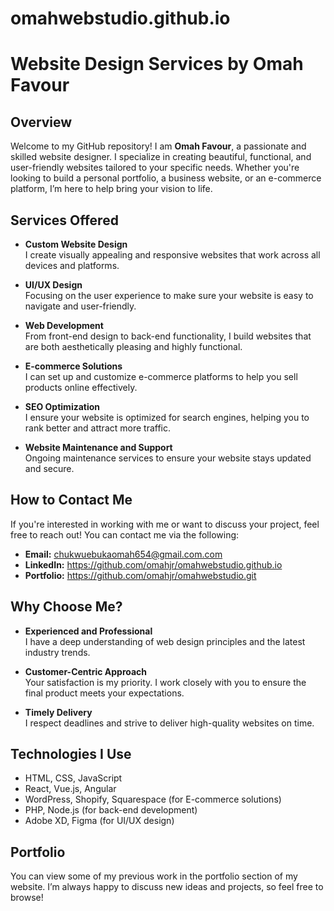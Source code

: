 # omahwebstudio.github.io
# Website Design Services by Omah Favour

## Overview

Welcome to my GitHub repository! I am **Omah Favour**, a passionate and skilled website designer. I specialize in creating beautiful, functional, and user-friendly websites tailored to your specific needs. Whether you're looking to build a personal portfolio, a business website, or an e-commerce platform, I’m here to help bring your vision to life.

## Services Offered

- **Custom Website Design**  
  I create visually appealing and responsive websites that work across all devices and platforms.

- **UI/UX Design**  
  Focusing on the user experience to make sure your website is easy to navigate and user-friendly.

- **Web Development**  
  From front-end design to back-end functionality, I build websites that are both aesthetically pleasing and highly functional.

- **E-commerce Solutions**  
  I can set up and customize e-commerce platforms to help you sell products online effectively.

- **SEO Optimization**  
  I ensure your website is optimized for search engines, helping you to rank better and attract more traffic.

- **Website Maintenance and Support**  
  Ongoing maintenance services to ensure your website stays updated and secure.

## How to Contact Me

If you're interested in working with me or want to discuss your project, feel free to reach out! You can contact me via the following:

- **Email:** chukwuebukaomah654@gmail.com.com
- **LinkedIn:** https://github.com/omahjr/omahwebstudio.github.io
- **Portfolio:** https://github.com/omahjr/omahwebstudio.git

## Why Choose Me?

- **Experienced and Professional**  
  I have a deep understanding of web design principles and the latest industry trends.

- **Customer-Centric Approach**  
  Your satisfaction is my priority. I work closely with you to ensure the final product meets your expectations.

- **Timely Delivery**  
  I respect deadlines and strive to deliver high-quality websites on time.

## Technologies I Use

- HTML, CSS, JavaScript
- React, Vue.js, Angular
- WordPress, Shopify, Squarespace (for E-commerce solutions)
- PHP, Node.js (for back-end development)
- Adobe XD, Figma (for UI/UX design)

## Portfolio

You can view some of my previous work in the portfolio section of my website. I’m always happy to discuss new ideas and projects, so feel free to browse!
